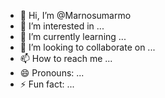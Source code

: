 - 👋 Hi, I’m @Marnosumarmo
- 👀 I’m interested in ...
- 🌱 I’m currently learning ...
- 💞️ I’m looking to collaborate on ...
- 📫 How to reach me ...
- 😄 Pronouns: ...
- ⚡ Fun fact: ...

<!---
Marnosumarmo/Marnosumarmo is a ✨ special ✨ repository because its `README.md` (this file) appears on your GitHub profile.
You can click the Preview link to take a look at your changes.
--->
